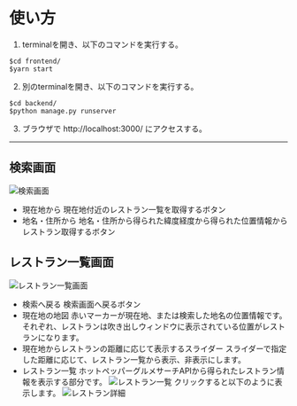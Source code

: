 # 使い方

1. terminalを開き、以下のコマンドを実行する。
```
$cd frontend/
$yarn start
```
2. 別のterminalを開き、以下のコマンドを実行する。
 ```
$cd backend/
$python manage.py runserver
```
3. ブラウザで http://localhost:3000/ にアクセスする。

--- 

## 検索画面
![検索画面](https://user-images.githubusercontent.com/31602762/174853326-ef8f61f1-e801-4d7e-b7a9-5748882365c5.png)

- 現在地から
現在地付近のレストラン一覧を取得するボタン
- 地名・住所から
地名・住所から得られた緯度経度から得られた位置情報からレストラン取得するボタン


## レストラン一覧画面
![レストラン一覧画面](https://user-images.githubusercontent.com/31602762/174853812-83e41160-4ff8-404f-a2e5-19dae1537a5f.png)
- 検索へ戻る
検索画面へ戻るボタン
- 現在地の地図
赤いマーカーが現在地、または検索した地名の位置情報です。
それぞれ、レストランは吹き出しウィンドウに表示されている位置がレストランになります。
- 現在地からレストランの距離に応じて表示するスライダー
スライダーで指定した距離に応じて、レストラン一覧から表示、非表示にします。
- レストラン一覧
ホットペッパーグルメサーチAPIから得られたレストラン情報を表示する部分です。
![レストラン一覧](https://user-images.githubusercontent.com/31602762/174878265-10399cf0-7c86-4244-b8cc-6c2df1a82899.png)
クリックすると以下のように表示します。
![レストラン詳細](https://user-images.githubusercontent.com/31602762/174878482-fb25cab0-91f2-4ace-92dd-dec4b5b68573.png)



